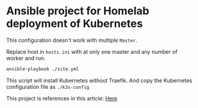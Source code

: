 # Ansible project for Homelab deployment of Kubernetes

This configuration doesn't work with multiple `Master`.

Replace host in `hosts.ini` with at only one master and any number of worker and run.

```sh
ansible-playbook ./site.yml
```

This script will install Kubernetes without Traefik.
And copy the Kubernetes configuration file as `./k3s-config`

This project is references in this article: [Here](https://blog.ninored.ovh/articles/deploy-kubernetes-at-home-with-ansible)
